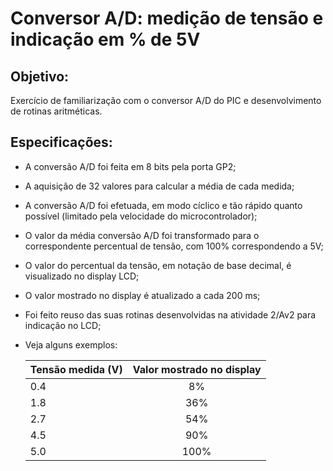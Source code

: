 # Conversor A/D: medição de tensão e indicação em % de 5V

## Objetivo:
Exercício de familiarização com o conversor A/D do PIC e desenvolvimento de rotinas aritméticas.

## Especificações:
* A conversão A/D foi feita em 8 bits pela porta GP2;
* A aquisição de 32 valores para calcular a média de cada medida;
* A conversão A/D foi efetuada, em modo cíclico e tão rápido quanto possível (limitado pela
velocidade do microcontrolador);
* O valor da média conversão A/D foi transformado para o correspondente percentual de tensão,
com 100% correspondendo a 5V;
* O valor do percentual da tensão, em notação de base decimal, é visualizado no display LCD;
* O valor mostrado no display é atualizado a cada 200 ms;
* Foi feito reuso das suas rotinas desenvolvidas na atividade 2/Av2 para indicação no LCD;
* Veja alguns exemplos:

    | Tensão medida (V)| Valor mostrado no display|
    | ------------- |:-------------:| 
    |   0.4         | 8%            |
    |   1.8         | 36%           |
    |   2.7         | 54%           |
    |   4.5         | 90%           |
    |   5.0         | 100%          |
